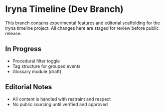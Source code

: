 # Iryna Timeline (Dev Branch)

This branch contains experimental features and editorial scaffolding for the Iryna timeline project. All changes here are staged for review before public release.

## In Progress
- Procedural filter toggle
- Tag structure for grouped events
- Glossary module (draft)

## Editorial Notes
- All content is handled with restraint and respect
- No public sourcing until verified and approved
